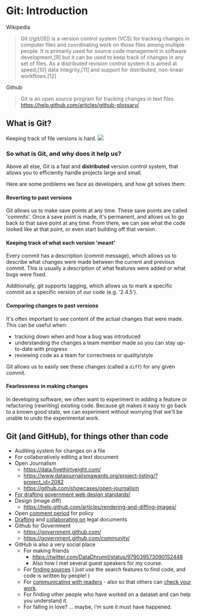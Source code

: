 # Git: Introduction

Wikipedia
> Git (/ɡɪt/[8]) is a version control system (VCS) for tracking changes in computer files and coordinating work on those files among multiple people. It is primarily used for source code management in software development,[9] but it can be used to keep track of changes in any set of files. As a distributed revision control system it is aimed at speed,[10] data integrity,[11] and support for distributed, non-linear workflows.[12]

Github

> Git is an open source program for tracking changes in text files.
> https://help.github.com/articles/github-glossary/

## What is Git?

Keeping track of file versions is hard.
![](http://petapixel.com/assets/uploads/2015/07/psdrevisioning.jpg)

### So what is Git, and why does it help us?
Above all else, Git is a fast and **distributed** version control system, that allows you to efficiently handle projects large and small.

Here are some problems we face as developers, and how git solves them:

#### Reverting to past versions

Git allows us to make save points at any time. These save points are called 'commits'. Once a save point is made, it's permanent, and allows us to go back to that save point at any time. From there, we can see what the code looked like at that point, or even start building off that version.

#### Keeping track of what each version 'meant'

Every commit has a description (commit message), which allows us to describe what changes were made between the current and previous commit. This is usually a description of what features were added or what bugs were fixed.

Additionally, git supports tagging, which allows us to mark a specific commit as a specific version of our code (e.g. '2.4.5').

#### Comparing changes to past versions

It's often important to see content of the actual changes that were made. This can be useful when:

* tracking down when and how a bug was introduced
* understanding the changes a team member made so you can stay up-to-date with progress
* reviewing code as a team for correctness or quality/style

Git allows us to easily see these changes (called a `diff`) for any given commit.

#### Fearlessness in making changes

In developing software, we often want to experiment in adding a feature or
refactoring (rewriting) existing code. Because git makes it easy to go back to a
known good state, we can experiment without worrying that we'll be unable to
undo the experimental work.

## Git (and GitHub), for things other than code
* Auditing system for changes on a file
* For collaboratively editing a text document
* Open Journalism
	* https://data.fivethirtyeight.com/
	* https://www.datajournalismawards.org/project-listing/?project_id=2082
	* 	https://github.com/showcases/open-journalism
* [For drafting government web design standards!](https://github.com/18F/web-design-standards)
* Design (image diff) 
	* https://help.github.com/articles/rendering-and-diffing-images/
* Open [comment period](https://github.com/whitehouse/source-code-policy/issues?q=is%3Aissue+is%3Aclosed) for policy
* [Drafting](https://github.com/twitter/innovators-patent-agreement) and [collaborating on](https://github.com/twitter/innovators-patent-agreement/issues) legal documents
* Github for Government
	* https://government.github.com/
	* https://government.github.com/community/
* GitHub is also a very social place
	* For making friends
		* https://twitter.com/DataDhrumil/status/979039573090152448
		* Also how I met several guest speakers for my course.
	* For [finding sources](https://github.com/search?utf8=%E2%9C%93&q=onondaga&type=) ( just use the search features to find code, and code is written by people! )
	* For [communicating with readers](https://github.com/fivethirtyeight/data/issues/85) - also so that others can [check your work](https://github.com/fivethirtyeight/data/issues?q=is%3Aissue+is%3Aclosed).
	* For finding other people who have worked on a dataset and can help you understand it.
	* For falling in love? ... maybe, i'm sure it must have happened.